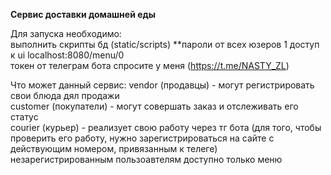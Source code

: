 **Сервис доставки домашней еды**

Для запуска необходимо:  
выполнить скрипты бд (static/scripts) **пароли от всех юзеров 1 
доступ к ui localhost:8080/menu/0  
токен от телеграм бота спросите у меня (https://t.me/NASTY_ZL) 

Что может данный сервис:
vendor (продавцы) - могут регистрировать свои блюда дял продажи  
customer (покупатели) - могут совершать заказ и отслеживать его статус  
courier (курьер) - реализует свою работу через тг бота (для того, чтобы проверить его работу, нужно зарегистрироваться на сайте с действующим номером, привязанным к телеге)  
незарегистрированным пользоавтелям доступно только меню
